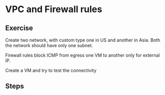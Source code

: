 # VPC and Firewall rules

## Exercise

Create two network, with custom type one in US and another in Asia. Both the network should have only one subnet.

Firewall rules block ICMP from egress one VM to another only for external IP.

Create a VM and try to test the connectivity

## Steps
